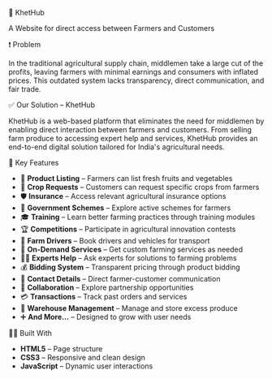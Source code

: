 🌾 KhetHub

A Website for direct access between Farmers and Customers

❗ Problem

In the traditional agricultural supply chain, middlemen take a large cut of the profits, leaving farmers with minimal earnings and consumers with inflated prices.
This outdated system lacks transparency, direct communication, and fair trade.

✅ Our Solution – KhetHub

KhetHub is a web-based platform that eliminates the need for middlemen by enabling direct interaction between farmers and customers.
From selling farm produce to accessing expert help and services, KhetHub provides an end-to-end digital solution tailored for India's agricultural needs.

🌟 Key Features

- 🛒 **Product Listing** – Farmers can list fresh fruits and vegetables
- 📩 **Crop Requests** – Customers can request specific crops from farmers
- 🛡️ **Insurance** – Access relevant agricultural insurance options
- 📜 **Government Schemes** – Explore active schemes for farmers
- 🎓 **Training** – Learn better farming practices through training modules
- 🏆 **Competitions** – Participate in agricultural innovation contests
- 🚜 **Farm Drivers** – Book drivers and vehicles for transport
- 🔧 **On-Demand Services** – Get custom farming services as needed
- 👨‍🌾 **Experts Help** – Ask experts for solutions to farming problems
- 💰 **Bidding System** – Transparent pricing through product bidding
- 📇 **Contact Details** – Direct farmer-customer communication
- 🤝 **Collaboration** – Explore partnership opportunities
- 💳 **Transactions** – Track past orders and services
- 🏬 **Warehouse Management** – Manage and store excess produce
- ➕ **And More…** – Designed to grow with user needs

🧑‍💻 Built With

- **HTML5** – Page structure
- **CSS3** – Responsive and clean design
- **JavaScript** – Dynamic user interactions
